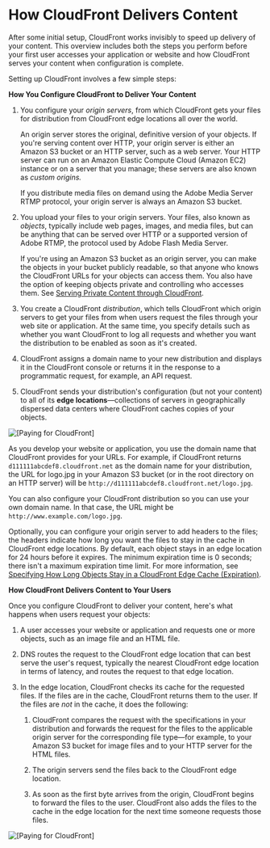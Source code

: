 # How CloudFront Delivers Content<a name="HowCloudFrontWorks"></a>

After some initial setup, CloudFront works invisibly to speed up delivery of your content\. This overview includes both the steps you perform before your first user accesses your application or website and how CloudFront serves your content when configuration is complete\. 

Setting up CloudFront involves a few simple steps:

**How You Configure CloudFront to Deliver Your Content**

1. You configure your *origin servers*, from which CloudFront gets your files for distribution from CloudFront edge locations all over the world\. 

   An origin server stores the original, definitive version of your objects\. If you're serving content over HTTP, your origin server is either an Amazon S3 bucket or an HTTP server, such as a web server\. Your HTTP server can run on an Amazon Elastic Compute Cloud \(Amazon EC2\) instance or on a server that you manage; these servers are also known as *custom origins\.*

   If you distribute media files on demand using the Adobe Media Server RTMP protocol, your origin server is always an Amazon S3 bucket\.

1. You upload your files to your origin servers\. Your files, also known as *objects*, typically include web pages, images, and media files, but can be anything that can be served over HTTP or a supported version of Adobe RTMP, the protocol used by Adobe Flash Media Server\.

   If you're using an Amazon S3 bucket as an origin server, you can make the objects in your bucket publicly readable, so that anyone who knows the CloudFront URLs for your objects can access them\. You also have the option of keeping objects private and controlling who accesses them\. See [Serving Private Content through CloudFront](PrivateContent.md)\. 

1. You create a CloudFront *distribution*, which tells CloudFront which origin servers to get your files from when users request the files through your web site or application\. At the same time, you specify details such as whether you want CloudFront to log all requests and whether you want the distribution to be enabled as soon as it's created\.

1. CloudFront assigns a domain name to your new distribution and displays it in the CloudFront console or returns it in the response to a programmatic request, for example, an API request\.

1. CloudFront sends your distribution's configuration \(but not your content\) to all of its **edge locations**—collections of servers in geographically dispersed data centers where CloudFront caches copies of your objects\.

![\[Paying for CloudFront\]](http://docs.aws.amazon.com/AmazonCloudFront/latest/DeveloperGuide/images/how-you-configure-cf.png)

As you develop your website or application, you use the domain name that CloudFront provides for your URLs\. For example, if CloudFront returns `d111111abcdef8.cloudfront.net` as the domain name for your distribution, the URL for logo\.jpg in your Amazon S3 bucket \(or in the root directory on an HTTP server\) will be `http://d111111abcdef8.cloudfront.net/logo.jpg`\.

You can also configure your CloudFront distribution so you can use your own domain name\. In that case, the URL might be `http://www.example.com/logo.jpg`\.

Optionally, you can configure your origin server to add headers to the files; the headers indicate how long you want the files to stay in the cache in CloudFront edge locations\. By default, each object stays in an edge location for 24 hours before it expires\. The minimum expiration time is 0 seconds; there isn't a maximum expiration time limit\. For more information, see [Specifying How Long Objects Stay in a CloudFront Edge Cache \(Expiration\)](Expiration.md)\.

**How CloudFront Delivers Content to Your Users**

Once you configure CloudFront to deliver your content, here's what happens when users request your objects:

1. A user accesses your website or application and requests one or more objects, such as an image file and an HTML file\.

1. DNS routes the request to the CloudFront edge location that can best serve the user's request, typically the nearest CloudFront edge location in terms of latency, and routes the request to that edge location\. 

1. In the edge location, CloudFront checks its cache for the requested files\. If the files are in the cache, CloudFront returns them to the user\. If the files are *not* in the cache, it does the following:

   1. CloudFront compares the request with the specifications in your distribution and forwards the request for the files to the applicable origin server for the corresponding file type—for example, to your Amazon S3 bucket for image files and to your HTTP server for the HTML files\. 

   1. The origin servers send the files back to the CloudFront edge location\.

   1. As soon as the first byte arrives from the origin, CloudFront begins to forward the files to the user\. CloudFront also adds the files to the cache in the edge location for the next time someone requests those files\.

![\[Paying for CloudFront\]](http://docs.aws.amazon.com/AmazonCloudFront/latest/DeveloperGuide/images/how-cloudfront-delivers-content.png)